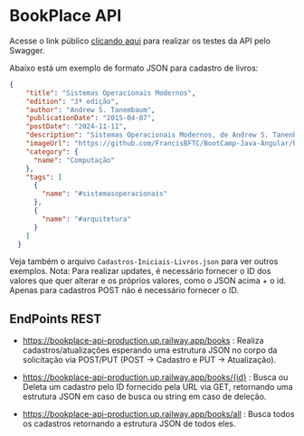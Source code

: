# BookPlace API

Acesse o link público [clicando aqui](https://bookplace-api-production.up.railway.app/swagger-ui/index.html) para realizar os testes da API pelo Swagger.

Abaixo está um exemplo de formato JSON para cadastro de livros:

```json
{
    "title": "Sistemas Operacionais Modernos",
    "edition": "3ª edição",
    "author": "Andrew S. Tanembaum",
    "publicationDate": "2015-04-07",
    "postDate": "2024-11-11",
    "description": "Sistemas Operacionais Modernos, de Andrew S. Tanenbaum, é um livro fundamental para entender os princípios e a prática dos sistemas operacionais. ",
    "imageUrl": "https://github.com/FrancisBFTC/BootCamp-Java-Angular/blob/main/API-REST-Na-Nuvem-Spring3-Java17-Railway/Modelagem/Imagens/sistemas-operacionais-modernos.png?raw=true",
    "category": {
      "name": "Computação"
    },
    "tags": [
      {
        "name": "#sistemasoperacionais"
      },
      {
        "name": "#arquitetura"
      }
    ]
  }
```
Veja também o arquivo `Cadastros-Iniciais-Livros.json` para ver outros exemplos. Nota: Para realizar updates, é necessário fornecer o ID dos valores que quer alterar e os próprios valores, como o JSON acima + o id. Apenas para cadastros POST não é necessário fornecer o ID.

## EndPoints REST

- https://bookplace-api-production.up.railway.app/books : Realiza cadastros/atualizações esperando uma estrutura JSON no corpo da solicitação via POST/PUT (POST -> Cadastro e PUT -> Atualização).

- https://bookplace-api-production.up.railway.app/books/{id} : Busca ou Deleta um cadastro pelo ID fornecido pela URL via GET, retornando uma estrutura JSON em caso de busca ou string em caso de deleção.

- https://bookplace-api-production.up.railway.app/books/all : Busca todos os cadastros retornando a estrutura JSON de todos eles.
